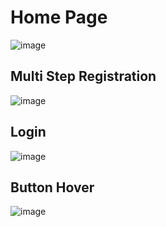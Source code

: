 # Home Page

![image](https://user-images.githubusercontent.com/75538711/220340165-e3386f0c-80e3-4348-af57-bad4aea724ee.png)

## Multi Step Registration

![image](https://user-images.githubusercontent.com/75538711/220340318-3682f85e-6adc-47be-9c05-67beecd03bdf.png)

## Login
![image](https://user-images.githubusercontent.com/75538711/220340540-46ab0ae0-0452-403a-a7bf-dca10193ba02.png)

## Button Hover
![image](https://user-images.githubusercontent.com/75538711/220340923-8f431cc1-d88b-446e-b734-22fc2bade896.png)


